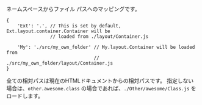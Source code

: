 ネームスペースからファイル パスへのマッピングです。

    {
        'Ext': '.', // This is set by default, Ext.layout.container.Container will be
                    // loaded from ./layout/Container.js

        'My': './src/my_own_folder' // My.layout.Container will be loaded from
                                    // ./src/my_own_folder/layout/Container.js
    }

全ての相対パスは現在のHTMLドキュメントからの相対パスです。
指定しない場合は、<code>other.awesome.class</code>
の場合であれば、<code>./Other/awesome/Class.js</code>
をロードします。
